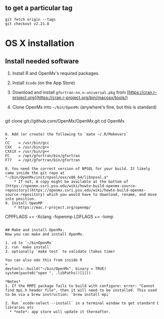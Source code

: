 ## to get a particular tag

```
git fetch origin --tags
git checkout v2.21.8
```

# OS X installation

## Install needed software
1. Install R and OpenMx's required packages.
2. Install `Xcode` (on the App Store)
4. Download and install `gfortran-nn.n-universal.pkg` from [https://cran.r-project.org](https://cran.r-project.org/bin/macosx/tools/)
5. Clone OpenMx into `~/bin/OpenMx` (anywhere's fine, but this is standard)

	```
git clone git://github.com/OpenMx/OpenMx.git
cd OpenMx
```

6. Add (or create) the following to `mate ~/.R/Makevars`
>
CC    = /usr/bin/gcc
CXX   = /usr/bin/g++
CXX1X = /usr/bin/g++
FC    = /opt/gfortran/bin/gfortran
F77   = /opt/gfortran/bin/gfortran

8. You need the correct version of NPSOL for your build. It likely came inside the git repo at "~/bin/OpenMx/inst/npsol/osx/x86_64/libnpsol.a"
	* If not, A copy might be available at the bottom of [https://openmx.ssri.psu.edu/wiki/howto-build-openmx-source-repository](https://openmx.ssri.psu.edu/wiki/howto-build-openmx-source-repository) which you would have to download, rename, and move into position.
9. Install OpenMP
	* https://mac.r-project.org/openmp/

```
CPPFLAGS += -Xclang -fopenmp
LDFLAGS += -lomp
```

## Make and install OpenMx.
Now you can make and install OpenMx.

1. cd to `~/binOpenMx`
2. run `make install`
3. optionally `make test` to validate (takes time)

You can also odo this from inside R
> 
devtools::build("~/bin/OpenMx", binary = TRUE)
system(paste0("open ", .libPaths()[1]))

*Notes*
1. If the RMPI package fails to build with configure: error: "Cannot find mpi.h header file", then it will need to be installed. This used to be via a brew instruction: `brew install mpi`

2. Run `xcode-select --install` in a terminal window to get standard C libraries etc
  * *note*: app store will update it thereafter.

